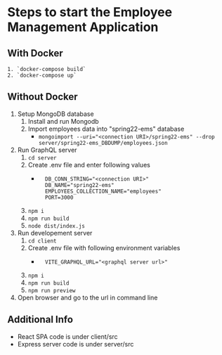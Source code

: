 # Steps to start the Employee Management Application

## With Docker
	1. `docker-compose build`
	2. `docker-compose up`

## Without Docker
1. Setup MongoDB database
	1. Install and run Mongodb
	2. Import employees data into "spring22-ems" database
		- `mongoimport --uri="<connection URI>/spring22-ems" --drop server/spring22-ems_DBDUMP/employees.json`
2. Run GraphQL server 
	1. `cd server`
	2. Create .env file and enter following values
		- ```
			DB_CONN_STRING="<connection URI>"
			DB_NAME="spring22-ems"
			EMPLOYEES_COLLECTION_NAME="employees"
			PORT=3000
			```
	3. `npm i`
	4. `npm run build`
	5. `node dist/index.js`
3. Run developement server
	1. `cd client`
	2. Create .env file with following environment variables
		- ```
			VITE_GRAPHQL_URL="<graphql server url>"
			```
	3. `npm i`
	4. `npm run build`
	5. `npm run preview`
4. Open browser and go to the url in command line

## Additional Info

- React SPA code is under client/src
- Express server code is under server/src

